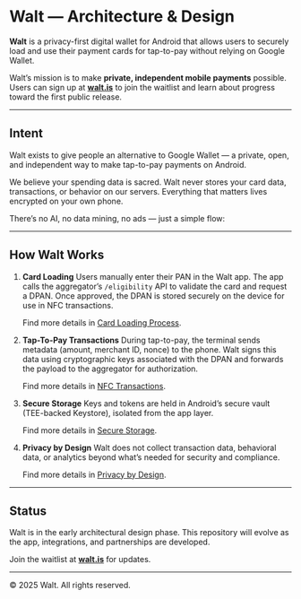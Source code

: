 # Walt — Architecture & Design

**Walt** is a privacy-first digital wallet for Android that allows users to securely load and use their payment cards for tap-to-pay without relying on Google Wallet.

Walt’s mission is to make **private, independent mobile payments** possible.
Users can sign up at [**walt.is**](https://walt.is) to join the waitlist and learn about progress toward the first public release.

---

## Intent

Walt exists to give people an alternative to Google Wallet — a private, open, and independent way to make tap-to-pay payments on Android.

We believe your spending data is sacred.
Walt never stores your card data, transactions, or behavior on our servers.
Everything that matters lives encrypted on your own phone.

There’s no AI, no data mining, no ads — just a simple flow:

---

## How Walt Works

1. **Card Loading**
   Users manually enter their PAN in the Walt app.
   The app calls the aggregator’s `/eligibility` API to validate the card and request a DPAN.
   Once approved, the DPAN is stored securely on the device for use in NFC transactions.

   Find more details in [Card Loading Process](docs/card-loading.md).

2. **Tap-To-Pay Transactions**
   During tap-to-pay, the terminal sends metadata (amount, merchant ID, nonce) to the phone.
   Walt signs this data using cryptographic keys associated with the DPAN and forwards the payload to the aggregator for authorization.

   Find more details in [NFC Transactions](docs/nfc-transactions.md).

3. **Secure Storage**
   Keys and tokens are held in Android’s secure vault (TEE-backed Keystore), isolated from the app layer.

   Find more details in [Secure Storage](docs/secure-storage.md).

4. **Privacy by Design**
   Walt does not collect transaction data, behavioral data, or analytics beyond what’s needed for security and compliance.

   Find more details in [Privacy by Design](docs/privacy-by-design.md).

---

## Status

Walt is in the early architectural design phase.
This repository will evolve as the app, integrations, and partnerships are developed.

Join the waitlist at **[walt.is](https://walt.is)** for updates.

---

© 2025 Walt. All rights reserved.
